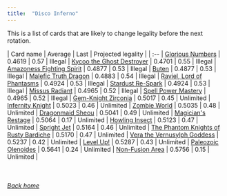 ```yaml
---
title:  "Disco Inferno"
---
```


This is a list of cards that are likely to change legality before the next rotation.

| Card name | Average | Last | Projected legality |
| :-- |
[Glorious Numbers](https://db.ygoprodeck.com/card/?search=Glorious%20Numbers) | 0.4619 | 0.57 | Illegal |
[Kycoo the Ghost Destroyer](https://db.ygoprodeck.com/card/?search=Kycoo%20the%20Ghost%20Destroyer) | 0.4701 | 0.55 | Illegal |
[Amazoness Fighting Spirit](https://db.ygoprodeck.com/card/?search=Amazoness%20Fighting%20Spirit) | 0.4877 | 0.53 | Illegal |
[Buten](https://db.ygoprodeck.com/card/?search=Buten) | 0.4877 | 0.53 | Illegal |
[Malefic Truth Dragon](https://db.ygoprodeck.com/card/?search=Malefic%20Truth%20Dragon) | 0.4883 | 0.54 | Illegal |
[Raviel, Lord of Phantasms](https://db.ygoprodeck.com/card/?search=Raviel,%20Lord%20of%20Phantasms) | 0.4924 | 0.53 | Illegal |
[Stardust Re-Spark](https://db.ygoprodeck.com/card/?search=Stardust%20Re-Spark) | 0.4924 | 0.53 | Illegal |
[Missus Radiant](https://db.ygoprodeck.com/card/?search=Missus%20Radiant) | 0.4965 | 0.52 | Illegal |
[Spell Power Mastery](https://db.ygoprodeck.com/card/?search=Spell%20Power%20Mastery) | 0.4965 | 0.52 | Illegal |
[Gem-Knight Zirconia](https://db.ygoprodeck.com/card/?search=Gem-Knight%20Zirconia) | 0.5017 | 0.45 | Unlimited |
[Infernity Knight](https://db.ygoprodeck.com/card/?search=Infernity%20Knight) | 0.5023 | 0.46 | Unlimited |
[Zombie World](https://db.ygoprodeck.com/card/?search=Zombie%20World) | 0.5035 | 0.48 | Unlimited |
[Dragonmaid Sheou](https://db.ygoprodeck.com/card/?search=Dragonmaid%20Sheou) | 0.5041 | 0.49 | Unlimited |
[Magician's Restage](https://db.ygoprodeck.com/card/?search=Magician's%20Restage) | 0.5064 | 0.17 | Unlimited |
[Howling Insect](https://db.ygoprodeck.com/card/?search=Howling%20Insect) | 0.5123 | 0.47 | Unlimited |
[Spright Jet](https://db.ygoprodeck.com/card/?search=Spright%20Jet) | 0.5164 | 0.46 | Unlimited |
[The Phantom Knights of Rusty Bardiche](https://db.ygoprodeck.com/card/?search=The%20Phantom%20Knights%20of%20Rusty%20Bardiche) | 0.5170 | 0.47 | Unlimited |
[Vera the Vernusylph Goddess](https://db.ygoprodeck.com/card/?search=Vera%20the%20Vernusylph%20Goddess) | 0.5237 | 0.42 | Unlimited |
[Level Up!](https://db.ygoprodeck.com/card/?search=Level%20Up!) | 0.5287 | 0.43 | Unlimited |
[Paleozoic Olenoides](https://db.ygoprodeck.com/card/?search=Paleozoic%20Olenoides) | 0.5641 | 0.24 | Unlimited |
[Non-Fusion Area](https://db.ygoprodeck.com/card/?search=Non-Fusion%20Area) | 0.5756 | 0.15 | Unlimited |

<br>

###### [Back home](index)